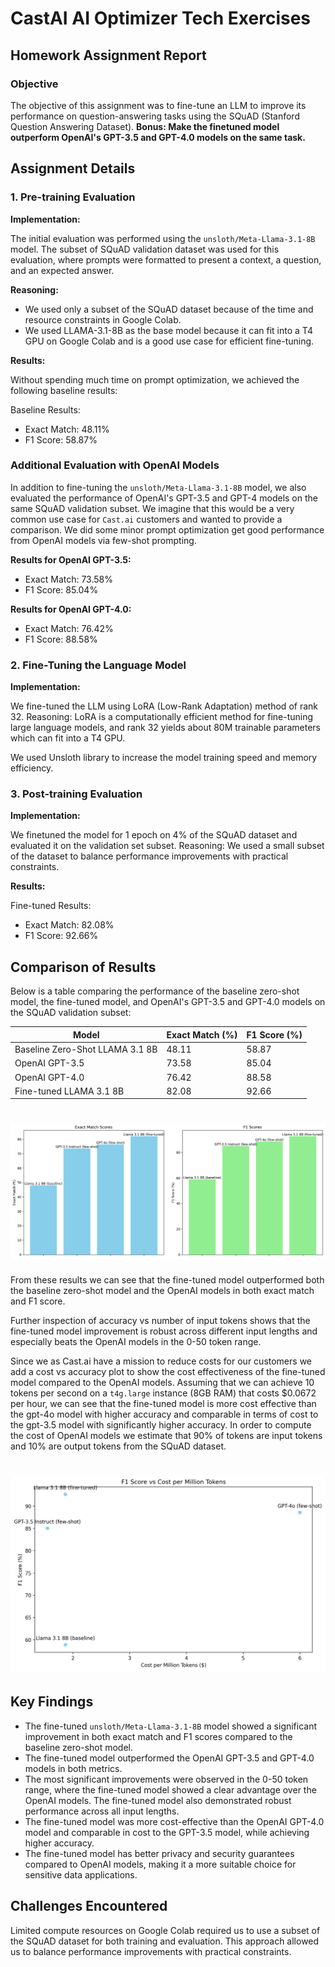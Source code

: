 # CastAI AI Optimizer Tech Exercises

## Homework Assignment Report

### Objective

The objective of this assignment was to fine-tune an LLM to improve its performance on question-answering tasks using the SQuAD (Stanford Question Answering Dataset).
**Bonus: Make the finetuned model outperform OpenAI's GPT-3.5 and GPT-4.0 models on the same task.**

## Assignment Details

### 1. Pre-training Evaluation

**Implementation:**

The initial evaluation was performed using the `unsloth/Meta-Llama-3.1-8B` model. The subset of SQuAD validation dataset was used for this evaluation, where prompts were formatted to present a context, a question, and an expected answer.

**Reasoning:**

- We used only a subset of the SQuAD dataset because of the time and resource constraints in Google Colab.
- We used LLAMA-3.1-8B as the base model because it can fit into a T4 GPU on Google Colab and is a good use case for efficient fine-tuning.

**Results:**

Without spending much time on prompt optimization, we achieved the following baseline results:

Baseline Results:
- Exact Match: 48.11%
- F1 Score: 58.87%

### Additional Evaluation with OpenAI Models

In addition to fine-tuning the `unsloth/Meta-Llama-3.1-8B` model, we also evaluated the performance of OpenAI's GPT-3.5 and GPT-4 models on the same SQuAD validation subset. We imagine that this would be a very common use case for `Cast.ai` customers and wanted to provide a comparison. We did some minor prompt optimization get good performance from OpenAI models via few-shot prompting.

**Results for OpenAI GPT-3.5:**
- Exact Match: 73.58%
- F1 Score: 85.04%

**Results for OpenAI GPT-4.0:**
- Exact Match: 76.42%
- F1 Score: 88.58%

### 2. Fine-Tuning the Language Model

**Implementation:**

We fine-tuned the LLM using LoRA (Low-Rank Adaptation) method of rank 32.
Reasoning: LoRA is a computationally efficient method for fine-tuning large language models, and rank 32 yields about 80M trainable parameters which can fit into a T4 GPU.

We used Unsloth library to increase the model training speed and memory efficiency.

### 3. Post-training Evaluation

**Implementation:**

We finetuned the model for 1 epoch on 4% of the SQuAD dataset and evaluated it on the validation set subset.
Reasoning: We used a small subset of the dataset to balance performance improvements with practical constraints.

**Results:**

Fine-tuned Results:
- Exact Match: 82.08%
- F1 Score: 92.66%


## Comparison of Results

Below is a table comparing the performance of the baseline zero-shot model, the fine-tuned model, and OpenAI's GPT-3.5 and GPT-4.0 models on the SQuAD validation subset:

| Model                  | Exact Match (%) | F1 Score (%) |
|------------------------|-----------------|--------------|
| Baseline Zero-Shot LLAMA 3.1 8B      | 48.11           | 58.87        |
| OpenAI GPT-3.5          | 73.58           | 85.04        |
| OpenAI GPT-4.0          | 76.42           | 88.58        |
| Fine-tuned LLAMA 3.1 8B              | 82.08           | 92.66        |

# ![plot](comparison_plot.png)

From these results we can see that the fine-tuned model outperformed both the baseline zero-shot model and the OpenAI models in both exact match and F1 score.

Further inspection of accuracy vs number of input tokens shows that the fine-tuned model improvement is robust across different input lengths and especially beats the OpenAI models in the 0-50 token range.

Since we as Cast.ai have a mission to reduce costs for our customers we add a cost vs accuracy plot to show the cost effectiveness of the fine-tuned model compared to the OpenAI models. Assuming that we can achieve 10 tokens per second on a `t4g.large` instance (8GB RAM) that costs $0.0672 per hour, we can see that the fine-tuned model is more cost effective than the gpt-4o model with higher accuracy and comparable in terms of cost to the gpt-3.5 model with significantly higher accuracy. In order to compute the cost of OpenAI models we estimate that 90% of tokens are input tokens and 10% are output tokens from the SQuAD dataset.

# ![plot](accuracy_vs_cost_plot.png)

## Key Findings

- The fine-tuned `unsloth/Meta-Llama-3.1-8B` model showed a significant improvement in both exact match and F1 scores compared to the baseline zero-shot model.
- The fine-tuned model outperformed the OpenAI GPT-3.5 and GPT-4.0 models in both metrics.
- The most significant improvements were observed in the 0-50 token range, where the fine-tuned model showed a clear advantage over the OpenAI models. The fine-tuned model also demonstrated robust performance across all input lengths.
- The fine-tuned model was more cost-effective than the OpenAI GPT-4.0 model and comparable in cost to the GPT-3.5 model, while achieving higher accuracy.
- The fine-tuned model has better privacy and security guarantees compared to OpenAI models, making it a more suitable choice for sensitive data applications.

## Challenges Encountered

Limited compute resources on Google Colab required us to use a subset of the SQuAD dataset for both training and evaluation. This approach allowed us to balance performance improvements with practical constraints.
